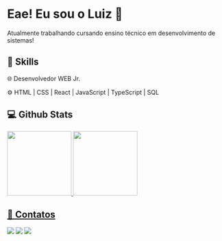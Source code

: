 # Eae! Eu sou o Luiz 👾 

Atualmente trabalhando cursando ensino técnico em desenvolvimento de sistemas! 

## 🚀 Skills

🌐 Desenvolvedor WEB Jr.
  
⚙ HTML | CSS | React | JavaScript | TypeScript | SQL

## 💻 Github Stats
<div>
  <a href="https://github.com/lkasta">
	<img height="150em" src="https://github-readme-stats.vercel.app/api?username=lkasta&show_icons=true&theme=transparent&include_all_commits=true&count_private=false"/>
  <img height="150em" src="https://github-readme-stats.vercel.app/api/top-langs/?username=lkasta&layout=compact&langs_count=7&theme=transparent"/>
</div>

## 💬 Contatos  

<div>
<a href = "mailto:lkastabackup@gmail.com"><img src="https://img.shields.io/badge/-Gmail-%23333?style=for-the-badge&logo=gmail&logoColor=white" target="_blank"></a>
  <a href="https://www.linkedin.com/in/lkasta" target="_blank"><img src="https://img.shields.io/badge/-LinkedIn-%230077B5?style=for-the-badge&logo=linkedin&logoColor=white" target="_blank"></a>
  <a href="https://instagram.com/lkastaa" target="_blank"><img src="https://img.shields.io/badge/-Instagram-%23E4405F?style=for-the-badge&logo=instagram&logoColor=white" target="_blank"></a>
</div>

